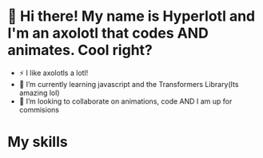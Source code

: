 # 👋  Hi there! My name is Hyperlotl and I'm an axolotl that codes AND animates. Cool right?

- ⚡ I like axolotls a lotl!
- 🌱 I’m currently learning javascript and the Transformers Library(Its amazing lol)
- 💞️ I’m looking to collaborate on animations, code AND I am up for commisions
# My skills
<!---
- 👋 Hi, I’m @Hyperlotl
- 👀 I’m interested in ...
- 🌱 I’m currently learning ...
- 💞️ I’m looking to collaborate on ...
- 📫 How to reach me ...
- 😄 Pronouns: ...
- ⚡ Fun fact: ...


Hyperlotl/Hyperlotl is a ✨ special ✨ repository because its `README.md` (this file) appears on your GitHub profile.
You can click the Preview link to take a look at your changes.
--->
